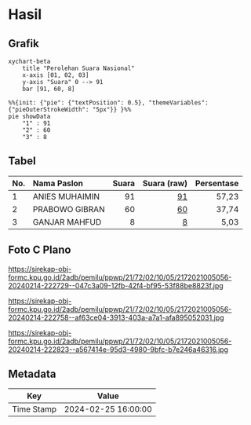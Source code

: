 # Hasil

## Grafik

```mermaid
xychart-beta
    title "Perolehan Suara Nasional"
    x-axis [01, 02, 03]
    y-axis "Suara" 0 --> 91
    bar [91, 60, 8]
```

```mermaid
%%{init: {"pie": {"textPosition": 0.5}, "themeVariables": {"pieOuterStrokeWidth": "5px"}} }%%
pie showData
    "1" : 91
    "2" : 60
    "3" : 8
```

## Tabel

| No. | Nama Paslon    | Suara | Suara (raw) | Persentase |
|:--- |:-------------- | -----:| -----------:| ----------:|
| 1   | ANIES MUHAIMIN | 91    | [91][p-1]   | 57,23      |
| 2   | PRABOWO GIBRAN | 60    | [60][p-2]   | 37,74      |
| 3   | GANJAR MAHFUD  | 8     | [8][p-3]    | 5,03       |


[p-1]: https://github.com/gigit-pemilu/pemilu-2024/blob/main/pilpres/hitung-suara/sub/21-kepulauan-riau/sub/72-kota-tanjung-pinang/sub/02-tanjung-pinang-timur/sub/1005-pinang-kencana/sub/056-tps/sub/paslon-1.txt
[p-2]: https://github.com/gigit-pemilu/pemilu-2024/blob/main/pilpres/hitung-suara/sub/21-kepulauan-riau/sub/72-kota-tanjung-pinang/sub/02-tanjung-pinang-timur/sub/1005-pinang-kencana/sub/056-tps/sub/paslon-2.txt
[p-3]: https://github.com/gigit-pemilu/pemilu-2024/blob/main/pilpres/hitung-suara/sub/21-kepulauan-riau/sub/72-kota-tanjung-pinang/sub/02-tanjung-pinang-timur/sub/1005-pinang-kencana/sub/056-tps/sub/paslon-3.txt

## Foto C Plano

https://sirekap-obj-formc.kpu.go.id/2adb/pemilu/ppwp/21/72/02/10/05/2172021005056-20240214-222729--047c3a09-12fb-42f4-bf95-53f88be8823f.jpg

https://sirekap-obj-formc.kpu.go.id/2adb/pemilu/ppwp/21/72/02/10/05/2172021005056-20240214-222758--af63ce04-3913-403a-a7a1-afa895052031.jpg

https://sirekap-obj-formc.kpu.go.id/2adb/pemilu/ppwp/21/72/02/10/05/2172021005056-20240214-222823--a567414e-95d3-4980-9bfc-b7e246a46316.jpg


## Metadata

| Key        | Value               |
| ---------- | ------------------- |
| Time Stamp | 2024-02-25 16:00:00 |



